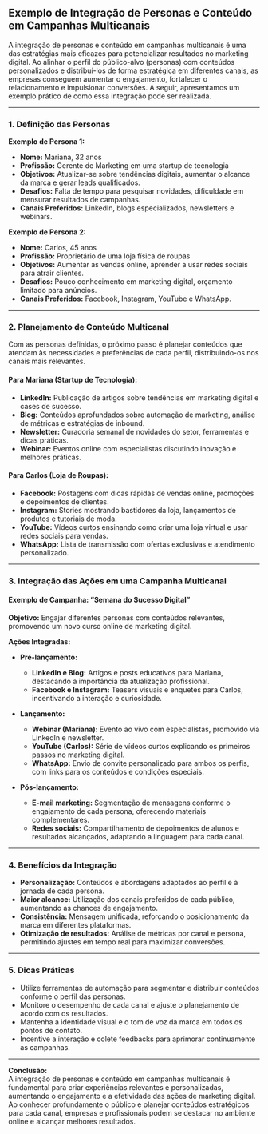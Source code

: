 
## Exemplo de Integração de Personas e Conteúdo em Campanhas Multicanais

A integração de personas e conteúdo em campanhas multicanais é uma das estratégias mais eficazes para potencializar resultados no marketing digital. Ao alinhar o perfil do público-alvo (personas) com conteúdos personalizados e distribuí-los de forma estratégica em diferentes canais, as empresas conseguem aumentar o engajamento, fortalecer o relacionamento e impulsionar conversões. A seguir, apresentamos um exemplo prático de como essa integração pode ser realizada.

---

### 1. Definição das Personas

**Exemplo de Persona 1:**
- **Nome:** Mariana, 32 anos
- **Profissão:** Gerente de Marketing em uma startup de tecnologia
- **Objetivos:** Atualizar-se sobre tendências digitais, aumentar o alcance da marca e gerar leads qualificados.
- **Desafios:** Falta de tempo para pesquisar novidades, dificuldade em mensurar resultados de campanhas.
- **Canais Preferidos:** LinkedIn, blogs especializados, newsletters e webinars.

**Exemplo de Persona 2:**
- **Nome:** Carlos, 45 anos
- **Profissão:** Proprietário de uma loja física de roupas
- **Objetivos:** Aumentar as vendas online, aprender a usar redes sociais para atrair clientes.
- **Desafios:** Pouco conhecimento em marketing digital, orçamento limitado para anúncios.
- **Canais Preferidos:** Facebook, Instagram, YouTube e WhatsApp.

---

### 2. Planejamento de Conteúdo Multicanal

Com as personas definidas, o próximo passo é planejar conteúdos que atendam às necessidades e preferências de cada perfil, distribuindo-os nos canais mais relevantes.

#### **Para Mariana (Startup de Tecnologia):**
- **LinkedIn:** Publicação de artigos sobre tendências em marketing digital e cases de sucesso.
- **Blog:** Conteúdos aprofundados sobre automação de marketing, análise de métricas e estratégias de inbound.
- **Newsletter:** Curadoria semanal de novidades do setor, ferramentas e dicas práticas.
- **Webinar:** Eventos online com especialistas discutindo inovação e melhores práticas.

#### **Para Carlos (Loja de Roupas):**
- **Facebook:** Postagens com dicas rápidas de vendas online, promoções e depoimentos de clientes.
- **Instagram:** Stories mostrando bastidores da loja, lançamentos de produtos e tutoriais de moda.
- **YouTube:** Vídeos curtos ensinando como criar uma loja virtual e usar redes sociais para vendas.
- **WhatsApp:** Lista de transmissão com ofertas exclusivas e atendimento personalizado.

---

### 3. Integração das Ações em uma Campanha Multicanal

#### **Exemplo de Campanha: “Semana do Sucesso Digital”**

**Objetivo:** Engajar diferentes personas com conteúdos relevantes, promovendo um novo curso online de marketing digital.

**Ações Integradas:**

- **Pré-lançamento:**
  - **LinkedIn e Blog:** Artigos e posts educativos para Mariana, destacando a importância da atualização profissional.
  - **Facebook e Instagram:** Teasers visuais e enquetes para Carlos, incentivando a interação e curiosidade.

- **Lançamento:**
  - **Webinar (Mariana):** Evento ao vivo com especialistas, promovido via LinkedIn e newsletter.
  - **YouTube (Carlos):** Série de vídeos curtos explicando os primeiros passos no marketing digital.
  - **WhatsApp:** Envio de convite personalizado para ambos os perfis, com links para os conteúdos e condições especiais.

- **Pós-lançamento:**
  - **E-mail marketing:** Segmentação de mensagens conforme o engajamento de cada persona, oferecendo materiais complementares.
  - **Redes sociais:** Compartilhamento de depoimentos de alunos e resultados alcançados, adaptando a linguagem para cada canal.

---

### 4. Benefícios da Integração

- **Personalização:** Conteúdos e abordagens adaptados ao perfil e à jornada de cada persona.
- **Maior alcance:** Utilização dos canais preferidos de cada público, aumentando as chances de engajamento.
- **Consistência:** Mensagem unificada, reforçando o posicionamento da marca em diferentes plataformas.
- **Otimização de resultados:** Análise de métricas por canal e persona, permitindo ajustes em tempo real para maximizar conversões.

---

### 5. Dicas Práticas

- Utilize ferramentas de automação para segmentar e distribuir conteúdos conforme o perfil das personas.
- Monitore o desempenho de cada canal e ajuste o planejamento de acordo com os resultados.
- Mantenha a identidade visual e o tom de voz da marca em todos os pontos de contato.
- Incentive a interação e colete feedbacks para aprimorar continuamente as campanhas.

---

**Conclusão:**  
A integração de personas e conteúdo em campanhas multicanais é fundamental para criar experiências relevantes e personalizadas, aumentando o engajamento e a efetividade das ações de marketing digital. Ao conhecer profundamente o público e planejar conteúdos estratégicos para cada canal, empresas e profissionais podem se destacar no ambiente online e alcançar melhores resultados.
```
